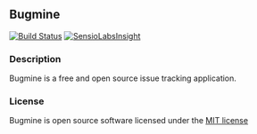 ## Bugmine
[![Build Status](https://travis-ci.org/Bugmine/bugmine.svg)](https://travis-ci.org/Bugmine/bugmine)
[![SensioLabsInsight](https://insight.sensiolabs.com/projects/d88f9991-872f-4c7b-be35-cbd6ddafa1bf/mini.png)](https://insight.sensiolabs.com/projects/d88f9991-872f-4c7b-be35-cbd6ddafa1bf)

### Description

Bugmine is a free and open source issue tracking application.

### License

Bugmine is open source software licensed under the [MIT license](http://opensource.org/licenses/MIT)
